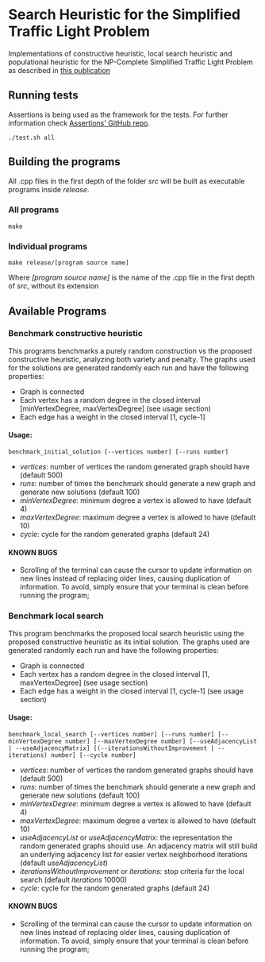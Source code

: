 # Search Heuristic for the Simplified Traffic Light Problem
Implementations of constructive heuristic, local search heuristic and populational heuristic for the NP-Complete Simplified Traffic Light Problem as described in [this publication](https://www.researchgate.net/publication/244404904_The_Model_and_Properties_of_the_Traffic_Light_Problem)

## Running tests
Assertions is being used as the framework for the tests. For further information check [Assertions' GitHub repo](https://github.com/rockerbacon/assertions).
```
./test.sh all
```

## Building the programs
All .cpp files in the first depth of the folder _src_ will be built as executable programs inside _release_.

### All programs
```
make
```

### Individual programs
```
make release/[program source name]
```
Where _[program source name]_ is the name of the .cpp file in the first depth of _src_, without its extension

## Available Programs
### Benchmark constructive heuristic
This programs benchmarks a purely random construction vs the proposed constructive heuristic, analyzing both variety and penalty. The graphs used for the solutions are generated randomly each run and have the following properties:
- Graph is connected
- Each vertex has a random degree in the closed interval [minVertexDegree, maxVertexDegree] (see usage section)
- Each edge has a weight in the closed interval [1, cycle-1]

#### Usage:
```
benchmark_initial_solution [--vertices number] [--runs number]
```
- _vertices_: number of vertices the random generated graph should have (default 500)
- _runs_: number of times the benchmark should generate a new graph and generate new solutions (default 100)
- _minVertexDegree_: minimum degree a vertex is allowed to have (default 4)
- _maxVertexDegree_: maximum degree a vertex is allowed to have (default 10)
- _cycle_: cycle for the random generated graphs (default 24)

#### KNOWN BUGS
- Scrolling of the terminal can cause the cursor to update information on new lines instead of replacing older lines, causing duplication of information. To avoid, simply ensure that your terminal is clean before running the program;

### Benchmark local search
This program benchmarks the proposed local search heuristic using the proposed constructive heuristic as its initial solution. The graphs used are generated randomly each run and have the following properties:
- Graph is connected
- Each vertex has a random degree in the closed interval [1, maxVertexDegree] (see usage section)
- Each edge has a weight in the closed interval [1, cycle-1] (see usage section)

#### Usage:
```
benchmark_local_search [--vertices number] [--runs number] [--minVertexDegree number] [--maxVertexDegree number] [--useAdjacencyList | --useAdjacencyMatrix] [(--iterationsWithoutImprovement | --iterations) number] [--cycle number]
```
- _vertices_: number of vertices the random generated graphs should have (default 500)
- _runs_: number of times the benchmark should generate a new graph and generate new solutions (default 100)
- _minVertexDegree_: minimum degree a vertex is allowed to have (default 4)
- _maxVertexDegree_: maximum degree a vertex is allowed to have (default 10)
- _useAdjacencyList_ or _useAdjacencyMatrix_: the representation the random generated graphs should use. An adjacency matrix will still build an underlying adjacency list for easier vertex neighborhood iterations (default _useAdjacencyList_)
- _iterationsWithoutImprovement_ or _iterations_: stop criteria for the local search (default _iterations_ 10000)
- _cycle_: cycle for the random generated graphs (default 24)

#### KNOWN BUGS
- Scrolling of the terminal can cause the cursor to update information on new lines instead of replacing older lines, causing duplication of information. To avoid, simply ensure that your terminal is clean before running the program;
